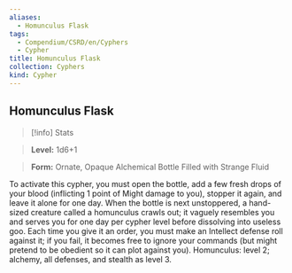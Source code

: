 ```yaml
---
aliases:
  - Homunculus Flask
tags:
  - Compendium/CSRD/en/Cyphers
  - Cypher
title: Homunculus Flask
collection: Cyphers
kind: Cypher
---
```

## Homunculus Flask    
>[!info] Stats    
> **Level:** 1d6+1    
> **Form:** Ornate, Opaque Alchemical Bottle Filled with Strange Fluid  
    
To activate this cypher, you must open the bottle, add a few fresh drops of your blood (inflicting 1 point of Might damage to you), stopper it again, and leave it alone for one day. When the bottle is next unstoppered, a hand-sized creature called a homunculus crawls out; it vaguely resembles you and serves you for one day per cypher level before dissolving into useless goo. Each time you give it an order, you must make an Intellect defense roll against it; if you fail, it becomes free to ignore your commands (but might pretend to be obedient so it can plot against you). Homunculus: level 2; alchemy, all defenses, and stealth as level 3.